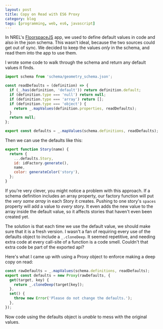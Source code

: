 ```yaml
---
layout: post
title: Copy on Read with ES6 Proxy
category: blog
tags: [programming, web, es6, javascript]
---
```


In NREL's [FloorspaceJS](https://github.com/NREL/floorspace.js) app, we used to define default values in code and also in the json schema. This wasn't ideal, because the two sources could get out of sync. We decided to keep the values *only* in the schema, and read them into the app to use them.

I wrote some code to walk through the schema and return any default values it finds.

```javascript
import schema from 'schema/geometry_schema.json';

const readDefaults = (definition) => {
  if (_.has(definition, 'default')) return definition.default;
  if (definition.type === 'null') return null;
  if (definition.type === 'array') return [];
  if (definition.type === 'object') {
    return _.mapValues(definition.properties, readDefaults);
  }
  return null;
};

export const defaults = _.mapValues(schema.definitions, readDefaults);
```

Then we can use the defaults like this:

```javascript
export function Story(name) {
  return {
    ...defaults.Story,
    id: idFactory.generate(),
    name,
    color: generateColor('story'),
  };
}
```

If you're very clever, you might notice a problem with this approach. If a schema definition includes an array property, our factory function will put the *very same array* in each Story it creates. Pushing to one story's `spaces` property will add a value to *every* story. It even adds the new value to the array inside the default value, so it affects stories that haven't even been created yet.

The solution is that each time we use the default value, we should make sure that it is a fresh version. I wasn't a fan of requiring every use of the defaults object to include a `_.cloneDeep`. It seemed repetitive, and needing extra code at every call-site of a function is a code smell. Couldn't that extra code be part of the exported api?

Here's what I came up with using a Proxy object to enforce making a deep copy on read:

```javascript
const rawDefaults = _.mapValues(schema.definitions, readDefaults);
export const defaults = new Proxy(rawDefaults, {
  get(target, key) {
    return _.cloneDeep(target[key]);
  },
  set() {
    throw new Error('Please do not change the defaults.');
  },
});
```

Now code using the defaults object is *unable* to mess with the original values.
